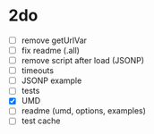 # 2do

* [ ] remove getUrlVar
* [ ] fix readme (.all)
* [ ] remove script after load (JSONP)
* [ ] timeouts
* [ ] JSONP example
* [ ] tests
* [x] UMD
* [ ] readme (umd, options, examples)
* [ ] test cache
